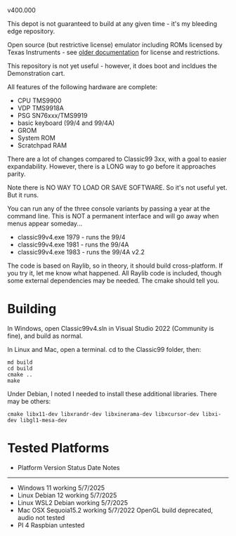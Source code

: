 v400.000

This depot is not guaranteed to build at any given time - it's my bleeding edge repository.

Open source (but restrictive license) emulator including ROMs licensed by Texas Instruments - see [older documentation](https://github.com/tursilion/classic99/raw/main/dist/Classic99%20Manual.pdf) for license and restrictions.

This repository is not yet useful - however, it does boot and incldues the Demonstration cart.

All features of the following hardware are complete:
- CPU TMS9900
- VDP TMS9918A
- PSG SN76xxx/TMS9919
- basic keyboard (99/4 and 99/4A)
- GROM
- System ROM
- Scratchpad RAM

There are a lot of changes compared to Classic99 3xx, with a goal to easier expandability. However,
there is a LONG way to go before it approaches parity.

Note there is NO WAY TO LOAD OR SAVE SOFTWARE. So it's not useful yet. But it runs.

You can run any of the three console variants by passing a year at the command line. This is NOT
a permanent interface and will go away when menus appear someday...

- classic99v4.exe 1979 - runs the 99/4
- classic99v4.exe 1981 - runs the 99/4A
- classic99v4.exe 1983 - runs the 99/4A v2.2

The code is based on Raylib, so in theory, it should build cross-platform. If you try it, let me know 
what happened. All Raylib code is included, though some external dependencies may be needed. The cmake
should tell you.

Building
========

In Windows, open Classic99v4.sln in Visual Studio 2022 (Community is fine), and build as normal.

In Linux and Mac, open a terminal. cd to the Classic99 folder, then:

    md build
    cd build
    cmake ..
    make

Under Debian, I noted I needed to install these additional libraries. There may be others:

    cmake libx11-dev libxrandr-dev libxinerama-dev libxcursor-dev libxi-dev libgl1-mesa-dev

Tested Platforms
================

- Platform    Version     Status      Date        Notes
- -------------------------------------------------------------------------------------------------------------
- Windows     11          working     5/7/2025
- Linux       Debian 12   working     5/7/2025
- Linux       WSL2 Debian working     5/7/2025
- Mac OSX     Sequoia15.2 working     5/7/2022    OpenGL build deprecated, audio not tested
- PI 4	      Raspbian	  untested


